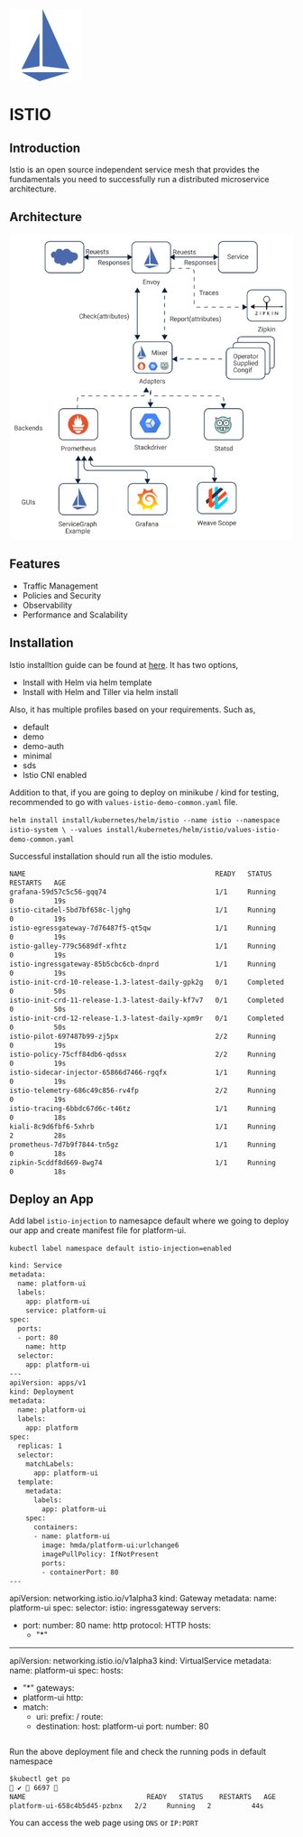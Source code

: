 ![](istioio-icon.svg)

# ISTIO

## Introduction

Istio is an open source independent service mesh that provides the fundamentals you need to successfully run a distributed microservice architecture.

## Architecture

![Istio](istio.png)

## Features

* Traffic Management
* Policies and Security
* Observability
* Performance and Scalability

## Installation

Istio installtion guide can be found at [here](https://istio.io/docs/setup/install/helm/).
It has two options,
* Install with Helm via helm template
* Install with Helm and Tiller via helm install

Also, it has multiple profiles based on your requirements. Such as,
* default
* demo
* demo-auth
* minimal
* sds
* Istio CNI enabled

Addition to that, if you are going to deploy on minikube / kind for testing, recommended to go with `values-istio-demo-common.yaml` file.

`helm install install/kubernetes/helm/istio --name istio --namespace istio-system \ --values install/kubernetes/helm/istio/values-istio-demo-common.yaml`

Successful installation should run all the istio modules.

```$ kubectl get po -n istio-system                                                                                                
NAME                                               READY   STATUS              RESTARTS   AGE
grafana-59d57c5c56-gqq74                           1/1     Running             0          19s
istio-citadel-5bd7bf658c-ljghg                     1/1     Running             0          19s
istio-egressgateway-7d76487f5-qt5qw                1/1     Running             0          19s
istio-galley-779c5689df-xfhtz                      1/1     Running             0          19s
istio-ingressgateway-85b5cbc6cb-dnprd              1/1     Running             0          19s
istio-init-crd-10-release-1.3-latest-daily-gpk2g   0/1     Completed           0          50s
istio-init-crd-11-release-1.3-latest-daily-kf7v7   0/1     Completed           0          50s
istio-init-crd-12-release-1.3-latest-daily-xpm9r   0/1     Completed           0          50s
istio-pilot-697487b99-zj5px                        2/2     Running             0          19s
istio-policy-75cff84db6-qdssx                      2/2     Running             0          19s
istio-sidecar-injector-65866d7466-rgqfx            1/1     Running             0          19s
istio-telemetry-686c49c856-rv4fp                   2/2     Running             0          19s
istio-tracing-6bbdc67d6c-t46tz                     1/1     Running             0          18s
kiali-8c9d6fbf6-5xhrb                              1/1     Running             2          28s
prometheus-7d7b9f7844-tn5gz                        1/1     Running             0          18s
zipkin-5cddf8d669-8wg74                            1/1     Running             0          18s
```

## Deploy an App

Add label `istio-injection` to namesapce default where we going to deploy our app and create manifest file for platform-ui.

`kubectl label namespace default istio-injection=enabled`

``` apiVersion: v1
kind: Service
metadata:
  name: platform-ui
  labels:
    app: platform-ui
    service: platform-ui
spec:
  ports:
  - port: 80
    name: http
  selector:
    app: platform-ui
---
apiVersion: apps/v1
kind: Deployment
metadata:
  name: platform-ui
  labels:
    app: platform
spec:
  replicas: 1
  selector:
    matchLabels:
      app: platform-ui
  template:
    metadata:
      labels:
        app: platform-ui
    spec:
      containers:
      - name: platform-ui
        image: hmda/platform-ui:urlchange6
        imagePullPolicy: IfNotPresent
        ports:
        - containerPort: 80
---
```
apiVersion: networking.istio.io/v1alpha3
kind: Gateway
metadata:
  name: platform-ui
spec:
  selector:
    istio: ingressgateway
  servers:
  - port:
      number: 80
      name: http
      protocol: HTTP
    hosts:
    - "*"
---
apiVersion: networking.istio.io/v1alpha3
kind: VirtualService
metadata:
  name: platform-ui
spec:
  hosts:
  - "*"
  gateways:
  - platform-ui
  http:
  - match:
    - uri:
        prefix: /
    route:
    - destination:
        host: platform-ui
        port:
          number: 80
```
```

Run the above deployment file and check the running pods in default namespace

```
$kubectl get po                                                                                                                                                                            ✔  6697 
NAME                              READY   STATUS    RESTARTS   AGE
platform-ui-658c4b5d45-pzbnx   2/2     Running   2          44s
```

You can access the web page using `DNS` or `IP:PORT`
